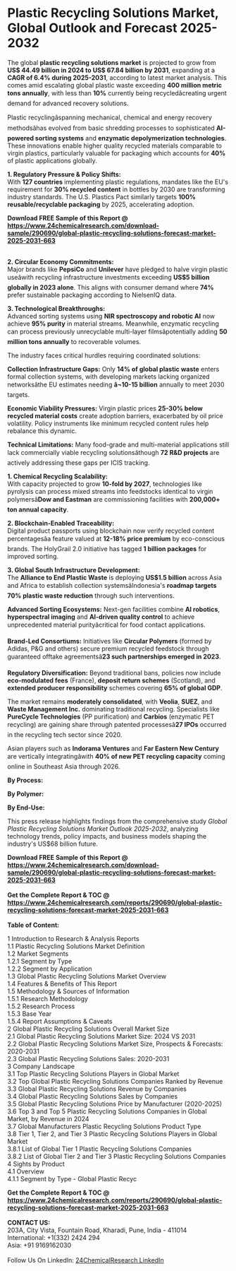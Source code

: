 <h1>Plastic Recycling Solutions Market, Global Outlook and Forecast 2025-2032</h1><p>The global <strong>plastic recycling solutions market</strong> is projected to grow from <strong>US$ 44.49 billion in 2024 to US$ 67.84 billion by 2031</strong>, expanding at a <strong>CAGR of 6.4% during 2025-2031</strong>, according to latest market analysis. This comes amid escalating global plastic waste exceeding <strong>400 million metric tons annually</strong>, with less than <strong>10%</strong> currently being recycledâcreating urgent demand for advanced recovery solutions.</p><p>Plastic recyclingâspanning mechanical, chemical and energy recovery methodsâhas evolved from basic shredding processes to sophisticated <strong>AI-powered sorting systems</strong> and <strong>enzymatic depolymerization technologies</strong>. These innovations enable higher quality recycled materials comparable to virgin plastics, particularly valuable for packaging which accounts for <strong>40%</strong> of plastic applications globally.</p><p><strong>1. Regulatory Pressure &amp; Policy Shifts:</strong><br>
With <strong>127 countries</strong> implementing plastic regulations, mandates like the EU's requirement for <strong>30% recycled content</strong> in bottles by 2030 are transforming industry standards. The U.S. Plastics Pact similarly targets <strong>100% reusable/recyclable packaging</strong> by 2025, accelerating adoption.</p><div><b>Download FREE Sample of this Report @ 
            <a href="https://www.24chemicalresearch.com/download-sample/290690/global-plastic-recycling-solutions-forecast-market-2025-2031-663">
            https://www.24chemicalresearch.com/download-sample/290690/global-plastic-recycling-solutions-forecast-market-2025-2031-663</a></b></div><br><p><strong>2. Circular Economy Commitments:</strong><br>
Major brands like <strong>PepsiCo</strong> and <strong>Unilever</strong> have pledged to halve virgin plastic useâwith recycling infrastructure investments exceeding <strong>US$5 billion globally in 2023 alone</strong>. This aligns with consumer demand where <strong>74%</strong> prefer sustainable packaging according to NielsenIQ data.</p><p><strong>3. Technological Breakthroughs:</strong><br>
Advanced sorting systems using <strong>NIR spectroscopy and robotic AI</strong> now achieve <strong>95% purity</strong> in material streams. Meanwhile, enzymatic recycling can process previously unrecyclable multi-layer filmsâpotentially adding <strong>50 million tons annually</strong> to recoverable volumes.</p><p>The industry faces critical hurdles requiring coordinated solutions:</p><p><strong>Collection Infrastructure Gaps:</strong> Only <strong>14% of global plastic waste</strong> enters formal collection systems, with developing markets lacking organized networksâthe EU estimates needing <strong>â¬10-15 billion</strong> annually to meet 2030 targets.</p><p><strong>Economic Viability Pressures:</strong> Virgin plastic prices <strong>25-30% below recycled material costs</strong> create adoption barriers, exacerbated by oil price volatility. Policy instruments like minimum recycled content rules help rebalance this dynamic.</p><p><strong>Technical Limitations:</strong> Many food-grade and multi-material applications still lack commercially viable recycling solutionsâthough <strong>72 R&amp;D projects</strong> are actively addressing these gaps per ICIS tracking.</p><p><strong>1. Chemical Recycling Scalability:</strong><br>
With capacity projected to grow <strong>10-fold by 2027</strong>, technologies like pyrolysis can process mixed streams into feedstocks identical to virgin polymersâ<strong>Dow and Eastman</strong> are commissioning facilities with <strong>200,000+ ton annual capacity</strong>.</p><p><strong>2. Blockchain-Enabled Traceability:</strong><br>
Digital product passports using blockchain now verify recycled content percentagesâa feature valued at <strong>12-18% price premium</strong> by eco-conscious brands. The HolyGrail 2.0 initiative has tagged <strong>1 billion packages</strong> for improved sorting.</p><p><strong>3. Global South Infrastructure Development:</strong><br>
The <strong>Alliance to End Plastic Waste</strong> is deploying <strong>US$1.5 billion</strong> across Asia and Africa to establish collection systemsâIndonesia's <strong>roadmap targets 70% plastic waste reduction</strong> through such interventions.</p><p><strong>Advanced Sorting Ecosystems:</strong> Next-gen facilities combine <strong>AI robotics</strong>, <strong>hyperspectral imaging</strong> and <strong>AI-driven quality control</strong> to achieve unprecedented material purityâcritical for food contact applications.</p><p><strong>Brand-Led Consortiums:</strong> Initiatives like <strong>Circular Polymers</strong> (formed by Adidas, P&amp;G and others) secure premium recycled feedstock through guaranteed offtake agreementsâ<strong>23 such partnerships emerged in 2023</strong>.</p><p><strong>Regulatory Diversification:</strong> Beyond traditional bans, policies now include <strong>eco-modulated fees</strong> (France), <strong>deposit return schemes</strong> (Scotland), and <strong>extended producer responsibility</strong> schemes covering <strong>65% of global GDP</strong>.</p><p>The market remains <strong>moderately consolidated</strong>, with <strong>Veolia</strong>, <strong>SUEZ</strong>, and <strong>Waste Management Inc.</strong> dominating traditional recycling. Specialists like <strong>PureCycle Technologies</strong> (PP purification) and <strong>Carbios</strong> (enzymatic PET recycling) are gaining share through patented processesâ<strong>27 IPOs</strong> occurred in the recycling tech sector since 2020.</p><p>Asian players such as <strong>Indorama Ventures</strong> and <strong>Far Eastern New Century</strong> are vertically integratingâwith <strong>40% of new PET recycling capacity</strong> coming online in Southeast Asia through 2026.</p><p><strong>By Process:</strong></p><p><strong>By Polymer:</strong></p><p><strong>By End-Use:</strong></p><p>This press release highlights findings from the comprehensive study <em>Global Plastic Recycling Solutions Market Outlook 2025-2032</em>, analyzing technology trends, policy impacts, and business models shaping the industry's US$68 billion future.</p><div><b>Download FREE Sample of this Report @ 
            <a href="https://www.24chemicalresearch.com/download-sample/290690/global-plastic-recycling-solutions-forecast-market-2025-2031-663">
            https://www.24chemicalresearch.com/download-sample/290690/global-plastic-recycling-solutions-forecast-market-2025-2031-663</a></b></div><br><div><b>Get the Complete Report & TOC @ 
            <a href="https://www.24chemicalresearch.com/reports/290690/global-plastic-recycling-solutions-forecast-market-2025-2031-663">
            https://www.24chemicalresearch.com/reports/290690/global-plastic-recycling-solutions-forecast-market-2025-2031-663</a></b></div><br>
            <b>Table of Content:</b><p>1 Introduction to Research & Analysis Reports<br />
 1.1 Plastic Recycling Solutions Market Definition<br />
 1.2 Market Segments<br />
 1.2.1 Segment by Type<br />
 1.2.2 Segment by Application<br />
 1.3 Global Plastic Recycling Solutions Market Overview<br />
 1.4 Features & Benefits of This Report<br />
 1.5 Methodology & Sources of Information<br />
 1.5.1 Research Methodology<br />
 1.5.2 Research Process<br />
 1.5.3 Base Year<br />
 1.5.4 Report Assumptions & Caveats<br />
2 Global Plastic Recycling Solutions Overall Market Size<br />
 2.1 Global Plastic Recycling Solutions Market Size: 2024 VS 2031<br />
 2.2 Global Plastic Recycling Solutions Market Size, Prospects & Forecasts: 2020-2031<br />
 2.3 Global Plastic Recycling Solutions Sales: 2020-2031<br />
3 Company Landscape<br />
 3.1 Top Plastic Recycling Solutions Players in Global Market<br />
 3.2 Top Global Plastic Recycling Solutions Companies Ranked by Revenue<br />
 3.3 Global Plastic Recycling Solutions Revenue by Companies<br />
 3.4 Global Plastic Recycling Solutions Sales by Companies<br />
 3.5 Global Plastic Recycling Solutions Price by Manufacturer (2020-2025)<br />
 3.6 Top 3 and Top 5 Plastic Recycling Solutions Companies in Global Market, by Revenue in 2024<br />
 3.7 Global Manufacturers Plastic Recycling Solutions Product Type<br />
 3.8 Tier 1, Tier 2, and Tier 3 Plastic Recycling Solutions Players in Global Market<br />
 3.8.1 List of Global Tier 1 Plastic Recycling Solutions Companies<br />
 3.8.2 List of Global Tier 2 and Tier 3 Plastic Recycling Solutions Companies<br />
4 Sights by Product<br />
 4.1 Overview<br />
 4.1.1 Segment by Type - Global Plastic Recyc</p><div><b>Get the Complete Report & TOC @ 
            <a href="https://www.24chemicalresearch.com/reports/290690/global-plastic-recycling-solutions-forecast-market-2025-2031-663">
            https://www.24chemicalresearch.com/reports/290690/global-plastic-recycling-solutions-forecast-market-2025-2031-663</a></b></div><br><b>CONTACT US:</b><br>
            203A, City Vista, Fountain Road, Kharadi, Pune, India - 411014<br>
            International: +1(332) 2424 294<br>
            Asia: +91 9169162030 <br><br>
            Follow Us On LinkedIn: <a href="https://www.linkedin.com/company/24chemicalresearch/">24ChemicalResearch LinkedIn</a>